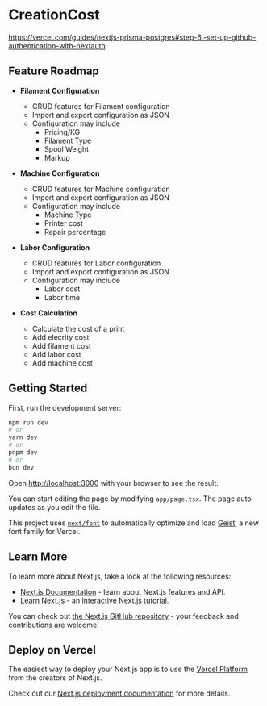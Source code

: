 # CreationCost

https://vercel.com/guides/nextjs-prisma-postgres#step-6.-set-up-github-authentication-with-nextauth

## Feature Roadmap

- **Filament Configuration**

  - CRUD features for Filament configuration
  - Import and export configuration as JSON
  - Configuration may include
    - Pricing/KG
    - Filament Type
    - Spool Weight
    - Markup

- **Machine Configuration**

  - CRUD features for Machine configuration
  - Import and export configuration as JSON
  - Configuration may include
    - Machine Type
    - Printer cost
    - Repair percentage

- **Labor Configuration**

  - CRUD features for Labor configuration
  - Import and export configuration as JSON
  - Configuration may include
    - Labor cost
    - Labor time

- **Cost Calculation**
  - Calculate the cost of a print
  - Add elecrity cost
  - Add filament cost
  - Add labor cost
  - Add machine cost

## Getting Started

First, run the development server:

```bash
npm run dev
# or
yarn dev
# or
pnpm dev
# or
bun dev
```

Open [http://localhost:3000](http://localhost:3000) with your browser to see the result.

You can start editing the page by modifying `app/page.tsx`. The page auto-updates as you edit the file.

This project uses [`next/font`](https://nextjs.org/docs/app/building-your-application/optimizing/fonts) to automatically optimize and load [Geist](https://vercel.com/font), a new font family for Vercel.

## Learn More

To learn more about Next.js, take a look at the following resources:

- [Next.js Documentation](https://nextjs.org/docs) - learn about Next.js features and API.
- [Learn Next.js](https://nextjs.org/learn) - an interactive Next.js tutorial.

You can check out [the Next.js GitHub repository](https://github.com/vercel/next.js) - your feedback and contributions are welcome!

## Deploy on Vercel

The easiest way to deploy your Next.js app is to use the [Vercel Platform](https://vercel.com/new?utm_medium=default-template&filter=next.js&utm_source=create-next-app&utm_campaign=create-next-app-readme) from the creators of Next.js.

Check out our [Next.js deployment documentation](https://nextjs.org/docs/app/building-your-application/deploying) for more details.
